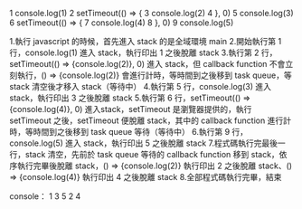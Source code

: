 1 console.log(1)
2 setTimeout(() => {
3   console.log(2)
4 }, 0)
5 console.log(3)
6 setTimeout(() => {
7   console.log(4)
8 }, 0)
9 console.log(5)

1.執行 javascript 的時候，首先進入 stack 的是全域環境 main
2.開始執行第 1 行，console.log(1) 進入 stack，執行印出 1 之後脫離 stack
3.執行第 2 行，setTimeout(() => {console.log(2)}, 0) 進入 stack，但 callback function 不會立刻執行，() => {console.log(2)} 會進行計時，等時間到之後移到 task queue，等 stack 清空後才移入 stack（等待中）
4.執行第 5 行，console.log(3) 進入 stack，執行印出 3 之後脫離 stack
5.執行第 6 行，setTimeout(() => {console.log(4)}, 0) 進入stack，setTimeout 是瀏覽器提供的，執行 setTimeout 之後，setTimeout 便脫離 stack，其中的 callback function 進行計時，等時間到之後移到 task queue 等待（等待中）
6.執行第 9 行，console.log(5) 進入 stack，執行印出 5 之後脫離 stack
7.程式碼執行完最後一行，stack 清空，先前於 task queue 等待的  callback function 移到 stack，依序執行完畢後脫離 stack，() => {console.log(2)} 執行印出 2 之後脫離 stack、() => {console.log(4)} 執行印出 4 之後脫離 stack
8.全部程式碼執行完畢，結束

console：
1
3
5
2
4
